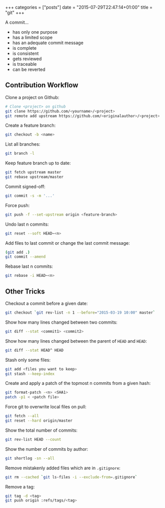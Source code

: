 +++
categories = ["posts"]
date = "2015-07-29T22:47:14+01:00"
title = "git"
+++

A commit...

- has only one purpose
- has a limited scope
- has an adequate commit message
- is complete
- is consistent
- gets reviewed
- is traceable
- can be reverted

## Contribution Workflow

Clone a project on Github:
```bash
# Clone <project> on github
git clone https://github.com/<yourname>/<project>
git remote add upstream https://github.com/<originalauthor>/<project>
```

Create a feature branch:
```bash
git checkout -b <name>
```

List all branches:
```bash
git branch -l
```

Keep feature branch up to date:
```bash
git fetch upstream master
git rebase upstream/master
```

Commit signed-off:
```bash
git commit -s -m '...'
```

Force push:
```bash
git push -f --set-upstream origin <feature-branch>
```

Undo last n commits:
```bash
git reset --soft HEAD~<n>
```

Add files to last commit or change the last commit message:
```bash
(git add .)
git commit --amend
```

Rebase last n commits:
```bash
git rebase -i HEAD~<n>
```

## Other Tricks

Checkout a commit before a given date:
```bash
git checkout `git rev-list -n 1 --before="2015-03-19 10:00" master`
```

Show how many lines changed between two commits:
```bash
git diff --stat <commit1> <commit2>
```

Show how many lines changed between the parent of `HEAD` and `HEAD`:
```bash
git diff --stat HEAD^ HEAD
```

Stash only some files:
```bash
git add <files you want to keep>
git stash --keep-index
```

Create and apply a patch of the topmost n commits from a given hash:
```bash
git format-patch -<n> <SHA1>
patch -p1 < <patch file>
```

Force git to overwrite local files on pull:
```bash
git fetch --all
git reset --hard origin/master
```

Show the total number of commits:
```bash
git rev-list HEAD --count
```

Show the number of commits by author:
```bash
git shortlog -sn --all
```

Remove mistakenly added files which are in `.gitignore`:
```bash
git rm --cached `git ls-files -i --exclude-from=.gitignore`
```

Remove a tag:
```bash
git tag -d <tag>
git push origin :refs/tags/<tag>
```
